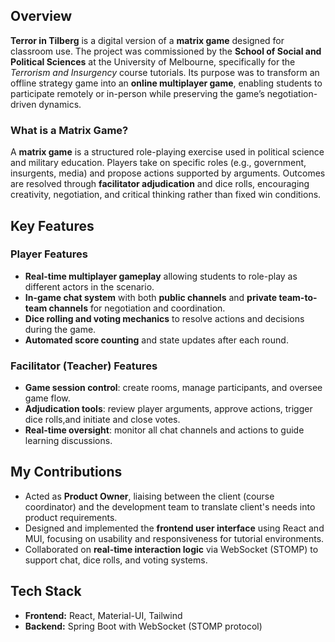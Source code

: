 ## Overview

**Terror in Tilberg** is a digital version of a **matrix game** designed for classroom use. The project was commissioned by the **School of Social and Political Sciences** at the University of Melbourne, specifically for the _Terrorism and Insurgency_ course tutorials. Its purpose was to transform an offline strategy game into an **online multiplayer game**, enabling students to participate remotely or in-person while preserving the game’s negotiation-driven dynamics.

### What is a Matrix Game?

A **matrix game** is a structured role-playing exercise used in political science and military education. Players take on specific roles (e.g., government, insurgents, media) and propose actions supported by arguments. Outcomes are resolved through **facilitator adjudication** and dice rolls, encouraging creativity, negotiation, and critical thinking rather than fixed win conditions.

## Key Features

### Player Features

- **Real-time multiplayer gameplay** allowing students to role-play as different actors in the scenario.
- **In-game chat system** with both **public channels** and **private team-to-team channels** for negotiation and coordination.
- **Dice rolling and voting mechanics** to resolve actions and decisions during the game.
- **Automated score counting** and state updates after each round.

### Facilitator (Teacher) Features

- **Game session control**: create rooms, manage participants, and oversee game flow.
- **Adjudication tools**: review player arguments, approve actions, trigger dice rolls,and initiate and close votes.
- **Real-time oversight**: monitor all chat channels and actions to guide learning discussions.

## My Contributions

- Acted as **Product Owner**, liaising between the client (course coordinator) and the development team to translate client's needs into product requirements.
- Designed and implemented the **frontend user interface** using React and MUI, focusing on usability and responsiveness for tutorial environments.
- Collaborated on **real-time interaction logic** via WebSocket (STOMP) to support chat, dice rolls, and voting systems.

## Tech Stack

- **Frontend:** React, Material-UI, Tailwind
- **Backend:** Spring Boot with WebSocket (STOMP protocol)
